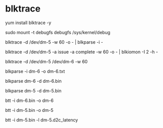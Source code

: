 # blktrace
yum install blktrace -y

sudo mount -t debugfs debugfs /sys/kernel/debug

blktrace -d /dev/dm-5 -w 60 -o - | blkparse -i -

blktrace -d /dev/dm-5 -a issue -a complete -w 60 -o - | blkiomon  -I 2 -h -

blktrace -d /dev/dm-5 /dev/dm-6 -w 60

blkparse -i dm-6 -o dm-6.txt

blkparse dm-6 -d dm-6.bin

blkparse dm-5 -d dm-5.bin

btt -i dm-6.bin -o dm-6

btt -i dm-5.bin -o dm-5

btt -i dm-5.bin -l dm-5.d2c_latency

